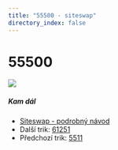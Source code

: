 ```yaml
---
title: "55500 - siteswap"
directory_index: false
---
```


# 55500

![](/animace/siteswap/55500.gif)

##### Kam dál

- [Siteswap - podrobný návod](/siteswap.html "Podrobné vysvětlení siteswapů..")
- Další trik: [61251](61251.html "Siteswap 61251")
- Předchozí trik: [5511](5511.html "Siteswap 5511")

